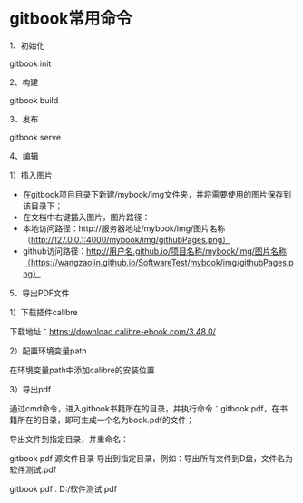 # gitbook常用命令

1、初始化

gitbook init

2、构建

gitbook build

3、发布

gitbook serve

4、编辑

1）插入图片

- 在gitbook项目目录下新建/mybook/img文件夹，并将需要使用的图片保存到该目录下；
- 在文档中右键插入图片，图片路径：
- 本地访问路径：http://服务器地址/mybook/img/图片名称（http://127.0.0.1:4000/mybook/img/githubPages.png）
- github访问路径：http://用户名.github.io/项目名称/mybook/img/图片名称（https://wangzaolin.github.io/SoftwareTest/mybook/img/githubPages.png）

5、导出PDF文件

1）下载插件calibre

下载地址：https://download.calibre-ebook.com/3.48.0/

2）配置环境变量path

在环境变量path中添加calibre的安装位置

3）导出pdf

通过cmd命令，进入gitbook书籍所在的目录，并执行命令：gitbook pdf，在书籍所在的目录，即可生成一个名为book.pdf的文件；

导出文件到指定目录，并重命名：

gitbook pdf 源文件目录 导出到指定目录，例如：导出所有文件到D盘，文件名为软件测试.pdf

gitbook pdf . D:/软件测试.pdf